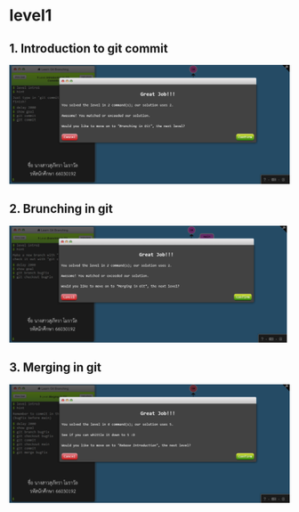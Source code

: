 # level1
## 1. Introduction to git commit
![alt text](image.png)


## 2. Brunching in git
![alt text](image-1.png)

## 3. Merging in git
![alt text](image-3.png)

